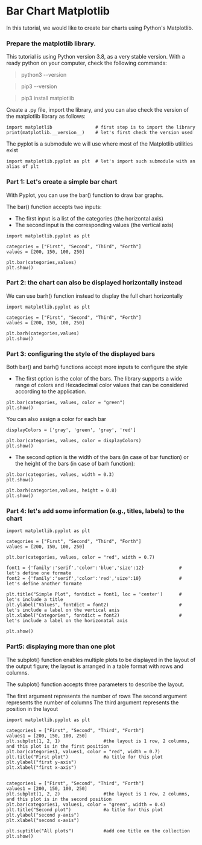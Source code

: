 # Bar Chart Matplotlib

In this tutorial, we would like to create bar charts using Python's Matplotlib.



### Prepare the matplotlib library.

This tutorial is using Python version 3.8, as a very stable version. With a ready python on your computer, check the following commands:

> python3 --version

> pip3 --version

> pip3 install matplotlib


Create a .py file, import the library, and you can also check the version of the matplotlib library as follows:
```
import matplotlib                # first step is to import the library
print(matplotlib.__version__)    # let's first check the version used
```

The pyplot is a submodule we will use where most of the Matplotlib utilities exist

```
import matplotlib.pyplot as plt  # let's import such submodule with an alias of plt
```



### Part 1: Let's create a simple bar chart

With Pyplot, you can use the bar() function to draw bar graphs.

The bar() function accepts two inputs:
+ The first input is a list of the categories (the horizontal axis) 
+ The second input is the corresponding values (the vertical axis)

```
import matplotlib.pyplot as plt

categories = ["First", "Second", "Third", "Forth"]
values = [200, 150, 100, 250]

plt.bar(categories,values)
plt.show()
```

### Part 2: the chart can also be displayed horizontally instead

We can use barh() function instead to display the full chart horizontally

```
import matplotlib.pyplot as plt

categories = ["First", "Second", "Third", "Forth"]
values = [200, 150, 100, 250]

plt.barh(categories,values)
plt.show()
```


### Part 3: configuring the style of the displayed bars

Both bar() and barh() functions accept more inputs to configure the style

+ The first option is the color of the bars. The library supports a wide range of colors and Hexadecimal color values that can be considered according to the application.

```
plt.bar(categories, values, color = "green")
plt.show()
```

You can also assign a color for each bar

```
displayColors = ['gray', 'green', 'gray', 'red']

plt.bar(categories, values, color = displayColors)
plt.show()
```





+ The second option is the width of the bars (in case of bar function) or the height of the bars (in case of barh function):

```
plt.bar(categories, values, width = 0.3)
plt.show()

plt.barh(categories,values, height = 0.8)
plt.show()
```




### Part 4: let's add some information (e.g., titles, labels) to the chart

```
import matplotlib.pyplot as plt

categories = ["First", "Second", "Third", "Forth"]
values = [200, 150, 100, 250]

plt.bar(categories, values, color = "red", width = 0.7)

font1 = {'family':'serif','color':'blue','size':12}             # let's define one formate
font2 = {'family':'serif','color':'red','size':10}              # let's define another formate

plt.title("Simple Plot", fontdict = font1, loc = 'center')      # let's include a title
plt.ylabel("Values", fontdict = font2)                          # let's include a label on the vertical axis
plt.xlabel("Categories", fontdict = font2)                      # let's include a label on the horizonatal axis

plt.show()

```


### Part5: displaying more than one plot

The subplot() function enables multiple plots to be displayed in the layout of the output figure; the layout is arranged in a table format with rows and columns.

The subplot() function accepts three parameters to describe the layout.

The first argument represents the number of rows
The second argument represents the number of columns
The third argument represents the position in the layout


```
import matplotlib.pyplot as plt

categories1 = ["First", "Second", "Third", "Forth"]
values1 = [200, 150, 100, 250]
plt.subplot(1, 2, 1)                #the layout is 1 row, 2 columns, and this plot is in the first position
plt.bar(categories1, values1, color = "red", width = 0.7)
plt.title("First plot")             #a title for this plot   
plt.ylabel("first y-axis")        
plt.xlabel("first x-axis") 


categories1 = ["First", "Second", "Third", "Forth"]
values1 = [200, 150, 100, 250]
plt.subplot(1, 2, 2)                #the layout is 1 row, 2 columns, and this plot is in the second position
plt.bar(categories1, values1, color = "green", width = 0.4)
plt.title("Second plot")            #a title for this plot
plt.ylabel("second y-axis")        
plt.xlabel("second x-axis") 

plt.suptitle("All plots")           #add one title on the collection
plt.show()
```
